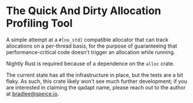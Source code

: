The Quick And Dirty Allocation Profiling Tool
=============================================

A simple attempt at a `#[no_std]` compatible allocator that can track
allocations on a per-thread basis, for the purpose of guaranteeing that
performance-critical code doesn't trigger an allocation while running.

Nightly Rust is required because of a dependence on the `alloc` crate.

The current state has all the infrastructure in place, but the tests are a bit
flaky. As such, this crate likely won't see much further development; if you
are interested in claiming the qadapt name, please reach out to the author
at [bradlee@speice.io](mailto:bradlee@speice.io).
